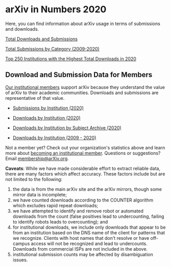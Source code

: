 # arXiv in Numbers 2020

Here, you can find information about arXiv usage in terms of submissions and downloads.

[Total Downloads and Submissions](None)

[Total Submissions by Category (2009-2020)](/about/reports/submission_category_by_year.md)

[Top 250 Institutions with the Highest Total Downloads in 2020](/about/reports/2020_downloads_top_250_institutions.md)


## Download and Submission Data for Members

[Our institutional members](/about/ourmembers.md) support arXiv because they understand the value of arXiv to their academic communities. Downloads and submissions are representative of that value.

* [Submissions by Institution (2020)](/about/reports/2020_institution_submissions.md)
 
* [Downloads by Institution (2020)](/about/reports/2020_institution_downloads.md)

* [Downloads by Institution by Subject Archive (2020)](/about/reports/2020_institution_downloads_by_archive.md)

* [Downloads by Institution (2009 - 2020)](/about/reports/2020_institution_downloads_by_year.md)


Not a member yet? Check out your organization's statistics above and learn more about [becoming an institutional member](/about/membership.md). Questions or suggestions? Email [membership@arXiv.org](None).


**Caveats**: While we have made considerable effort to extract reliable data, there are many factors which affect accuracy. These factors include but are not limited to the following:
1) the data is from the main arXiv site and the arXiv mirrors, though some mirror data is incomplete;
2) we have counted downloads according to the COUNTER algorithm which excludes rapid repeat downloads;
3) we have attempted to identify and remove robot or automated downloads from the count (false positives lead to undercounting, failing to identify robots leads to overcounting); and
4) for institutional downloads, we include only downloads that appear to be from an institution based on the DNS name of the client for patterns that we recognize. Clients with host names that don't resolve or have off-campus access will not be recognized and lead to undercounts. Downloads from commercial ISPs are not included in the above.
5) institutional submission counts may be affected by disambiguation issues.
